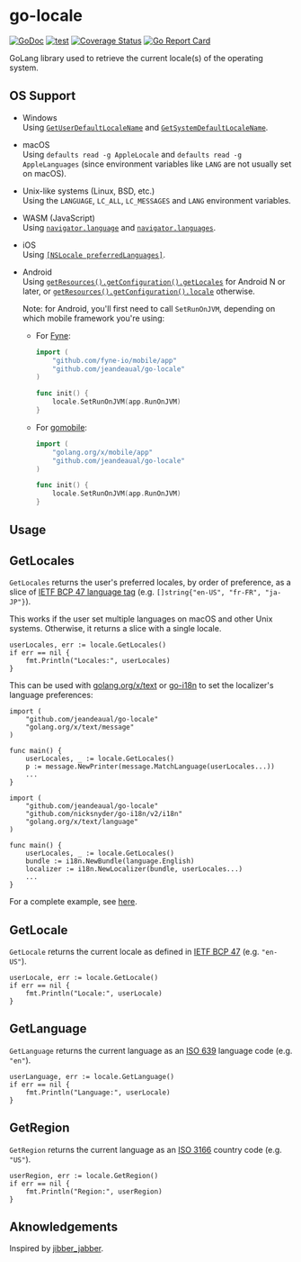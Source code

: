 # go-locale

[![GoDoc](https://godoc.org/github.com/jeandeaual/go-locale?status.svg)](https://godoc.org/github.com/jeandeaual/go-locale)
[![test](https://github.com/jeandeaual/go-locale/workflows/test/badge.svg)](https://github.com/jeandeaual/go-locale/actions?query=workflow%3Atest)
[![Coverage
Status](https://coveralls.io/repos/github/jeandeaual/go-locale/badge.svg?branch=master)](https://coveralls.io/github/jeandeaual/go-locale?branch=master)
[![Go Report Card](https://goreportcard.com/badge/github.com/jeandeaual/go-locale)](https://goreportcard.com/report/github.com/jeandeaual/go-locale)

GoLang library used to retrieve the current locale(s) of the operating system.

## OS Support

* Windows\
    Using [`GetUserDefaultLocaleName`](https://docs.microsoft.com/en-us/windows/win32/api/winnls/nf-winnls-getuserdefaultlocalename) and [`GetSystemDefaultLocaleName`](https://docs.microsoft.com/en-us/windows/win32/api/winnls/nf-winnls-getsystemdefaultlocalename).
* macOS\
    Using `defaults read -g AppleLocale` and `defaults read -g AppleLanguages` (since environment variables like `LANG` are not usually set on macOS).
* Unix-like systems (Linux, BSD, etc.)\
    Using the `LANGUAGE`, `LC_ALL`, `LC_MESSAGES` and `LANG` environment variables.
* WASM (JavaScript)\
    Using [`navigator.language`](https://developer.mozilla.org/en-US/docs/Web/API/NavigatorLanguage/language) and [`navigator.languages`](https://developer.mozilla.org/en-US/docs/Web/API/NavigatorLanguage/languages).
* iOS\
    Using [`[NSLocale preferredLanguages]`](https://developer.apple.com/documentation/foundation/nslocale/1415614-preferredlanguages).
* Android\
    Using [`getResources().getConfiguration().getLocales`](https://developer.android.com/reference/android/content/res/Configuration#getLocales()) for Android N or later, or [`getResources().getConfiguration().locale`](https://developer.android.com/reference/android/content/res/Configuration#locale) otherwise.

    Note: for Android, you'll first need to call `SetRunOnJVM`, depending on which mobile framework you're using:
    * For [Fyne](https://fyne.io/):
        ```go
        import (
            "github.com/fyne-io/mobile/app"
            "github.com/jeandeaual/go-locale"
        )

        func init() {
            locale.SetRunOnJVM(app.RunOnJVM)
        }
        ```
    * For [gomobile](https://github.com/golang/go/wiki/Mobile):
        ```go
        import (
            "golang.org/x/mobile/app"
            "github.com/jeandeaual/go-locale"
        )

        func init() {
            locale.SetRunOnJVM(app.RunOnJVM)
        }
        ```

## Usage

## GetLocales

`GetLocales` returns the user's preferred locales, by order of preference, as a slice of [IETF BCP 47 language tag](https://tools.ietf.org/rfc/bcp/bcp47.txt) (e.g. `[]string{"en-US", "fr-FR", "ja-JP"}`).

This works if the user set multiple languages on macOS and other Unix systems.
Otherwise, it returns a slice with a single locale.

```golang
userLocales, err := locale.GetLocales()
if err == nil {
    fmt.Println("Locales:", userLocales)
}
```

This can be used with [golang.org/x/text](https://godoc.org/golang.org/x/text) or [go-i18n](https://github.com/nicksnyder/go-i18n) to set the localizer's language preferences:

```golang
import (
    "github.com/jeandeaual/go-locale"
    "golang.org/x/text/message"
)

func main() {
    userLocales, _ := locale.GetLocales()
    p := message.NewPrinter(message.MatchLanguage(userLocales...))
    ...
}
```

```golang
import (
    "github.com/jeandeaual/go-locale"
    "github.com/nicksnyder/go-i18n/v2/i18n"
    "golang.org/x/text/language"
)

func main() {
    userLocales, _ := locale.GetLocales()
    bundle := i18n.NewBundle(language.English)
    localizer := i18n.NewLocalizer(bundle, userLocales...)
    ...
}
```

For a complete example, see [here](examples/getlocale-mobile/main.go).

## GetLocale

`GetLocale` returns the current locale as defined in [IETF BCP 47](https://tools.ietf.org/rfc/bcp/bcp47.txt) (e.g. `"en-US"`).

```golang
userLocale, err := locale.GetLocale()
if err == nil {
    fmt.Println("Locale:", userLocale)
}
```

## GetLanguage

`GetLanguage` returns the current language as an [ISO 639](http://en.wikipedia.org/wiki/ISO_639) language code (e.g. `"en"`).

```golang
userLanguage, err := locale.GetLanguage()
if err == nil {
    fmt.Println("Language:", userLocale)
}
```

## GetRegion

`GetRegion` returns the current language as an [ISO 3166](http://en.wikipedia.org/wiki/ISO_3166-1) country code (e.g. `"US"`).

```golang
userRegion, err := locale.GetRegion()
if err == nil {
    fmt.Println("Region:", userRegion)
}
```

## Aknowledgements

Inspired by [jibber_jabber](https://github.com/cloudfoundry-attic/jibber_jabber).

